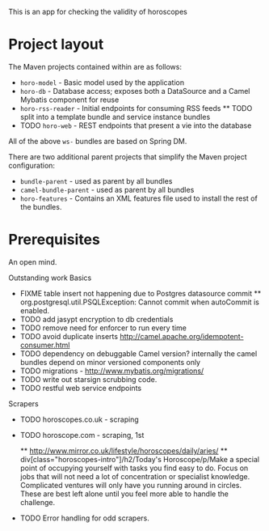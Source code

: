 This is an app for checking the validity of horoscopes


Project layout
==============
The Maven projects contained within are as follows:

* `horo-model` - Basic model used by the application
* `horo-db` - Database access; exposes both a DataSource and a Camel Mybatis component for reuse
* `horo-rss-reader` - Initial endpoints for consuming RSS feeds
** TODO split into a template bundle and service instance bundles
* TODO `horo-web` - REST endpoints that present a vie into the database

All of the above `ws-` bundles are based on Spring DM.

There are two additional parent projects that simplify the Maven project configuration:

* `bundle-parent` - used as parent by all bundles
* `camel-bundle-parent` - used as parent by all bundles
* `horo-features` - Contains an XML features file used to install the rest of the bundles.

Prerequisites
=============
An open mind.

Outstanding work
Basics
* FIXME table insert not happening due to Postgres datasource commit
** org.postgresql.util.PSQLException: Cannot commit when autoCommit is enabled.
* TODO add jasypt encryption to db credentials
* TODO remove need for enforcer to run every time
* TODO avoid duplicate inserts http://camel.apache.org/idempotent-consumer.html
* TODO dependency on debuggable Camel version? internally the camel bundles depend on minor versioned components only
* TODO migrations - http://www.mybatis.org/migrations/
* TODO write out starsign scrubbing code.
* TODO restful web service endpoints

Scrapers
* TODO horoscopes.co.uk - scraping
* TODO horoscope.com - scraping, 1st <div id="textline">
** http://www.mirror.co.uk/lifestyle/horoscopes/daily/aries/
** div[class="horoscopes-intro"]/h2/Today's Horoscope/p/Make a special point of occupying yourself with tasks you find easy to do. Focus on jobs that will not need a lot of concentration or specialist knowledge. Complicated ventures will only have you running around in circles. These are best left alone until you feel more able to handle the challenge.

* TODO Error handling for odd scrapers.